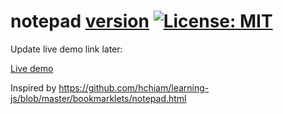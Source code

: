 # notepad [version](https://img.shields.io/github/release/hchiam/notepad?style=for-the-badge) [![License: MIT](https://img.shields.io/badge/License-MIT-yellow.svg?style=for-the-badge)](https://github.com/hchiam/notepad/blob/main/LICENSE)

Update live demo link later:

[Live demo](https://codepen.io/hchiam/pen/xxLWbop)

Inspired by <https://github.com/hchiam/learning-js/blob/master/bookmarklets/notepad.html>
